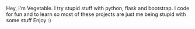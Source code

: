 Hey, i'm Vegetable. I try stupid stuff with python, flask and bootstrap. I code for fun and to learn so most of these projects are just me being stupid with some stuff
Enjoy :)
